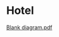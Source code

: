 # Hotel

[Blank diagram.pdf](https://github.com/RAStoychev18/Hotel/files/11076316/Blank.diagram.pdf)
